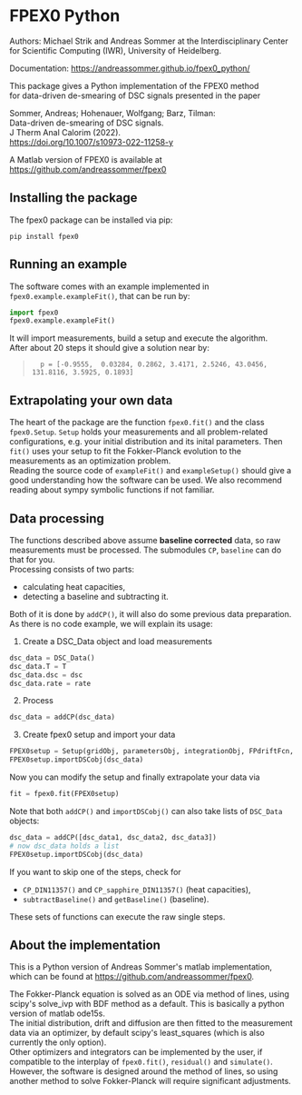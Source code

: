 # FPEX0 Python

Authors: Michael Strik and Andreas Sommer at the Interdisciplinary Center for Scientific Computing (IWR), University of Heidelberg.

Documentation: https://andreassommer.github.io/fpex0_python/

This package gives a Python implementation of the FPEX0 method  
for data-driven de-smearing of DSC signals presented in the paper

Sommer, Andreas; Hohenauer, Wolfgang; Barz, Tilman:  
Data-driven de-smearing of DSC signals.  
J Therm Anal Calorim (2022).  
https://doi.org/10.1007/s10973-022-11258-y


A Matlab version of FPEX0 is available at
https://github.com/andreassommer/fpex0



## Installing the package

The fpex0 package can be installed via pip:
```
pip install fpex0
```



## Running an example

The software comes with an example implemented in `fpex0.example.exampleFit()`, that can be run by:
```python
import fpex0
fpex0.example.exampleFit()
```
It will import measurements, build a setup and execute the algorithm.  
After about 20 steps it should give a solution near by:
>       p = [-0.9555,  0.03284, 0.2862, 3.4171, 2.5246, 43.0456, 131.8116, 3.5925, 0.1893]


## Extrapolating your own data

The heart of the package are the function `fpex0.fit()` and the class `fpex0.Setup`.
`Setup` holds your measurements and all problem-related configurations, e.g. your initial distribution and 
its inital parameters. Then `fit()` uses your setup to fit the Fokker-Planck evolution to the measurements
as an optimization problem.  
Reading the source code of `exampleFit()` and `exampleSetup()` should give a good understanding how the 
software can be used. We also recommend reading about sympy symbolic functions if not familiar.


## Data processing

The functions described above assume **baseline corrected** data, so raw measurements must be processed.
The submodules `CP`, `baseline` can do that for you.  
Processing consists of two parts: 
* calculating heat capacities,
* detecting a baseline and subtracting it.

Both of it is done by `addCP()`, it will also do some previous data preparation.  
As there is no code example, we will explain its usage:

1. Create a DSC_Data object and load measurements
```python
dsc_data = DSC_Data()
dsc_data.T = T
dsc_data.dsc = dsc
dsc_data.rate = rate
```

2. Process
```python
dsc_data = addCP(dsc_data)
```

3. Create fpex0 setup and import your data
```python
FPEX0setup = Setup(gridObj, parametersObj, integrationObj, FPdriftFcn, FPdiffusionFcn, IniDistFcn)
FPEX0setup.importDSCobj(dsc_data)
```

Now you can modify the setup and finally extrapolate your data via
```python
fit = fpex0.fit(FPEX0setup)
```

Note that both `addCP()` and `importDSCobj()` can also take lists of `DSC_Data` objects:
```python
dsc_data = addCP([dsc_data1, dsc_data2, dsc_data3])
# now dsc_data holds a list
FPEX0setup.importDSCobj(dsc_data)
```

If you want to skip one of the steps, check for
* `CP_DIN11357()` and `CP_sapphire_DIN11357()` (heat capacities),
* `subtractBaseline()` and `getBaseline()` (baseline).

These sets of functions can execute the raw single steps.


## About the implementation

This is a Python version of Andreas Sommer's matlab implementation, which can be found at
https://github.com/andreassommer/fpex0.

The Fokker-Planck equation is solved as an ODE via method of lines, using scipy's
solve_ivp with BDF method as a default. This is basically a python version of matlab ode15s.  
The initial distribution, drift and diffusion are then fitted to the measurement data via an optimizer,
by default scipy's least_squares (which is also currently the only option).  
Other optimizers and integrators can be implemented by the user, if compatible to the interplay of
`fpex0.fit()`, `residual()` and `simulate()`. However, the software is designed around the method of lines,
so using another method to solve Fokker-Planck will require significant adjustments.
